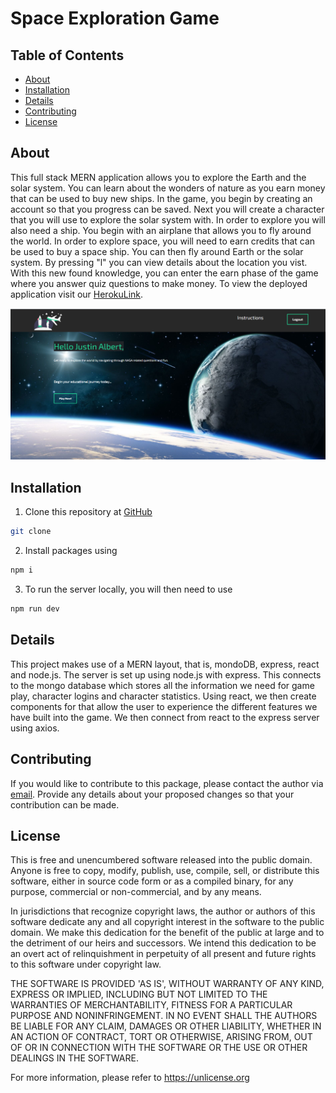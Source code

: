 # Space Exploration Game



## Table of Contents

- [About](#About)
- [Installation](#Installation)
- [Details](#Details)
- [Contributing](#Contributing)
- [License](#License)

## About

This full stack MERN application allows you to explore the Earth and the solar system.  You can learn about the wonders of nature as you earn money that can be used to buy new ships.  In the game, you begin by creating an account so that you progress can be saved.  Next you will create a character that you will use to explore the solar system with.  In order to explore you will also need a ship.  You begin with an airplane that allows you to fly around the world.  In order to explore space, you will need to earn credits that can be used to buy a space ship.  You can then fly around Earth or the solar system.  By pressing "l" you can view details about the location you vist.  With this new found knowledge, you can enter the earn phase of the game where you answer quiz questions to make money.  To view the deployed application visit our [HerokuLink](https://gentle-atoll-92825.herokuapp.com/).

![](Screenshot.png)

## Installation

1.  Clone this repository at [GitHub](https://github.com/oroth8/explorer.git)

```sh
git clone
```

2. Install packages using

```sh
npm i
```

3.  To run the server locally, you will then need to use

```sh
npm run dev
```

## Details

This project makes use of a MERN layout, that is, mondoDB, express, react and node.js.  The server is set up using node.js with express.  This connects to the mongo database which stores all the information we need for game play, character logins and character statistics.  Using react, we then create components for that allow the user to experience the different features we have built into the game.  We then connect from react to the express server using axios.

## Contributing

If you would like to contribute to this package, please contact the author via [email](jalbert@carthage.edu). Provide any details about your proposed changes so that your contribution can be made.

## License

This is free and unencumbered software released into the public domain. Anyone is free to copy, modify, publish, use, compile, sell, or distribute this software, either in source code form or as a compiled binary, for any purpose, commercial or non-commercial, and by any means.

In jurisdictions that recognize copyright laws, the author or authors of this software dedicate any and all copyright interest in the software to the public domain. We make this dedication for the benefit of the public at large and to the detriment of our heirs and successors. We intend this dedication to be an overt act of relinquishment in perpetuity of all present and future rights to this software under copyright law.

THE SOFTWARE IS PROVIDED 'AS IS', WITHOUT WARRANTY OF ANY KIND, EXPRESS OR IMPLIED, INCLUDING BUT NOT LIMITED TO THE WARRANTIES OF MERCHANTABILITY, FITNESS FOR A PARTICULAR PURPOSE AND NONINFRINGEMENT. IN NO EVENT SHALL THE AUTHORS BE LIABLE FOR ANY CLAIM, DAMAGES OR OTHER LIABILITY, WHETHER IN AN ACTION OF CONTRACT, TORT OR OTHERWISE, ARISING FROM, OUT OF OR IN CONNECTION WITH THE SOFTWARE OR THE USE OR OTHER DEALINGS IN THE SOFTWARE.

For more information, please refer to <https://unlicense.org>
